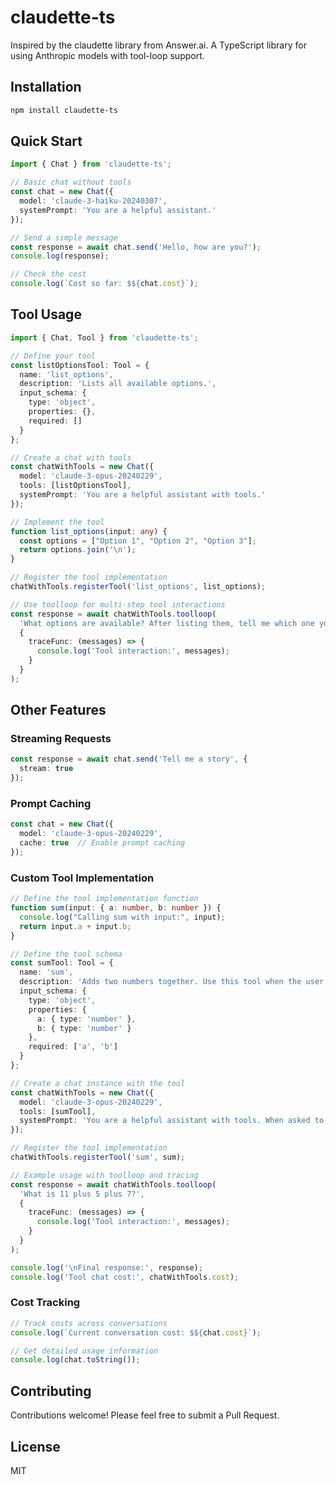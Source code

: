# claudette-ts

Inspired by the claudette library from Answer.ai. A TypeScript library for using Anthropic models with tool-loop support.

## Installation

```bash
npm install claudette-ts
```

## Quick Start

```typescript
import { Chat } from 'claudette-ts';

// Basic chat without tools
const chat = new Chat({ 
  model: 'claude-3-haiku-20240307',
  systemPrompt: 'You are a helpful assistant.'
});

// Send a simple message
const response = await chat.send('Hello, how are you?');
console.log(response);

// Check the cost
console.log(`Cost so far: $${chat.cost}`);
```

## Tool Usage

```typescript
import { Chat, Tool } from 'claudette-ts';

// Define your tool
const listOptionsTool: Tool = {
  name: 'list_options',
  description: 'Lists all available options.',
  input_schema: {
    type: 'object',
    properties: {},
    required: []
  }
};

// Create a chat with tools
const chatWithTools = new Chat({
  model: 'claude-3-opus-20240229',
  tools: [listOptionsTool],
  systemPrompt: 'You are a helpful assistant with tools.'
});

// Implement the tool
function list_options(input: any) {
  const options = ["Option 1", "Option 2", "Option 3"];
  return options.join('\n');
}

// Register the tool implementation
chatWithTools.registerTool('list_options', list_options);

// Use toolloop for multi-step tool interactions
const response = await chatWithTools.toolloop(
  'What options are available? After listing them, tell me which one you like best.',
  {
    traceFunc: (messages) => {
      console.log('Tool interaction:', messages);
    }
  }
);
```

## Other Features

### Streaming Requests

```typescript
const response = await chat.send('Tell me a story', { 
  stream: true 
});
```

### Prompt Caching

```typescript
const chat = new Chat({ 
  model: 'claude-3-opus-20240229',
  cache: true  // Enable prompt caching
});
```

### Custom Tool Implementation

```typescript
// Define the tool implementation function
function sum(input: { a: number, b: number }) {
  console.log("Calling sum with input:", input);
  return input.a + input.b;
}

// Define the tool schema
const sumTool: Tool = {
  name: 'sum',
  description: 'Adds two numbers together. Use this tool when the user wants to add two numbers.',
  input_schema: {
    type: 'object',
    properties: {
      a: { type: 'number' },
      b: { type: 'number' }
    },
    required: ['a', 'b']
  }
};

// Create a chat instance with the tool
const chatWithTools = new Chat({
  model: 'claude-3-opus-20240229',
  tools: [sumTool],
  systemPrompt: 'You are a helpful assistant with tools. When asked to add numbers, use the sum tool.'
});

// Register the tool implementation
chatWithTools.registerTool('sum', sum);

// Example usage with toolloop and tracing
const response = await chatWithTools.toolloop(
  'What is 11 plus 5 plus 7?',
  {
    traceFunc: (messages) => {
      console.log('Tool interaction:', messages);
    }
  }
);

console.log('\nFinal response:', response);
console.log('Tool chat cost:', chatWithTools.cost);
```

### Cost Tracking

```typescript
// Track costs across conversations
console.log(`Current conversation cost: $${chat.cost}`);

// Get detailed usage information
console.log(chat.toString());
```

## Contributing

Contributions welcome! Please feel free to submit a Pull Request.

## License

MIT
